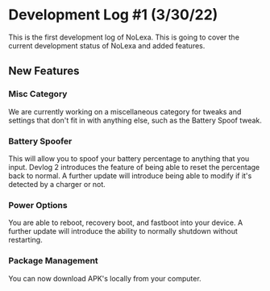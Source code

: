# Development Log #1 (3/30/22)
This is the first development log of NoLexa. This is going to cover the current development status of NoLexa and added features. 

## New Features

### Misc Category
We are currently working on a miscellaneous category for tweaks and settings that don't fit in with anything else, such as the Battery Spoof tweak.

### Battery Spoofer
This will allow you to spoof your battery percentage to anything that you input. Devlog 2 introduces the feature of being able to reset the percentage back to normal. A further update will introduce being able to modify if it's detected by a charger or not.

### Power Options
You are able to reboot, recovery boot, and fastboot into your device. A further update will introduce the ability to normally shutdown without restarting.

### Package Management
You can now download APK's locally from your computer.
